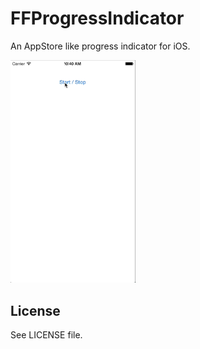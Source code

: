 FFProgressIndicator
===================

An AppStore like progress indicator for iOS.

<img src="ProgressGIF.gif" width="200" alt="GIF of progress indicator">
<!--![GIF of progress indicator](ProgressGIF.gif)-->


License
-------

See LICENSE file.